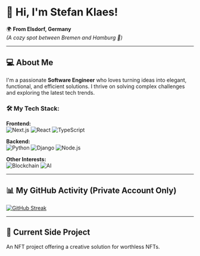 # 👋 Hi, I'm Stefan Klaes!

🌍 **From Elsdorf, Germany**  
*(A cozy spot between Bremen and Hamburg 🏡)*

---

## 💻 About Me  
I'm a passionate **Software Engineer** who loves turning ideas into elegant, functional, and efficient solutions. I thrive on solving complex challenges and exploring the latest tech trends.

### 🛠️ My Tech Stack:

**Frontend:**  
![Next.js](https://img.shields.io/badge/Next.js-000000?style=for-the-badge&logo=nextdotjs&logoColor=white)
![React](https://img.shields.io/badge/React-20232A?style=for-the-badge&logo=react&logoColor=61DAFB)
![TypeScript](https://img.shields.io/badge/TypeScript-007ACC?style=for-the-badge&logo=typescript&logoColor=white)

**Backend:**  
![Python](https://img.shields.io/badge/Python-3776AB?style=for-the-badge&logo=python&logoColor=white)
![Django](https://img.shields.io/badge/Django-092E20?style=for-the-badge&logo=django&logoColor=white)
![Node.js](https://img.shields.io/badge/Node.js-339933?style=for-the-badge&logo=nodedotjs&logoColor=white)

**Other Interests:**  
![Blockchain](https://img.shields.io/badge/Blockchain-121D33?style=for-the-badge&logo=blockchain-dotcom&logoColor=white)
![AI](https://img.shields.io/badge/AI-F9A03C?style=for-the-badge&logo=openai&logoColor=white)


---

## 📊 My GitHub Activity (Private Account Only)

[![GitHub Streak](https://github-readme-streak-stats.herokuapp.com/?user=stefan-klaes&theme=tokyonight)](https://git.io/streak-stats)

---

## 🌟 Current Side Project  
An NFT project offering a creative solution for worthless NFTs.
